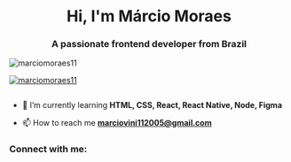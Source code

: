 <h1 align="center">Hi, I'm Márcio Moraes</h1>
<h3 align="center">A passionate frontend developer from Brazil</h3>

<p align="left"> <img src="https://komarev.com/ghpvc/?username=marciomoraes11&label=Profile%20views&color=0e75b6&style=flat" alt="marciomoraes11" /> </p>

<p align="left"> <a href="https://github.com/ryo-ma/github-profile-trophy"><img src="https://github-profile-trophy.vercel.app/?username=marciomoraes11" alt="marciomoraes11" /></a> </p>

<p align="left"> <a href="https://twitter.com/" target="blank"><img src="https://img.shields.io/twitter/follow/?logo=twitter&style=for-the-badge" alt="" /></a> </p>

- 🌱 I’m currently learning **HTML, CSS, React, React Native, Node, Figma**

- 📫 How to reach me **marciovini112005@gmail.com**

<h3 align="left">Connect with me:</h3>
<p align="left">
</p>


